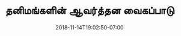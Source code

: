 ---
title: 'தனிமங்களின் ஆவர்த்தன வைகப்பாடு'
date: 2018-11-14T19:02:50-07:00
draft: false
weight: 3
---